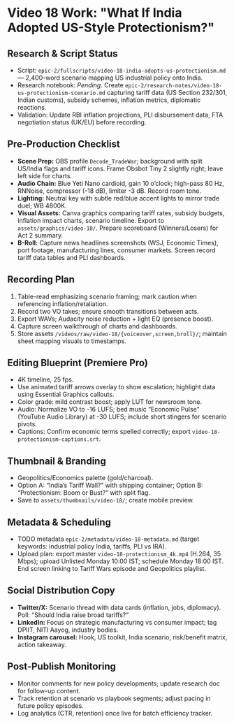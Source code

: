# Video 18 Work: "What If India Adopted US-Style Protectionism?"

## Research & Script Status
- Script: `epic-2/fullscripts/video-18-india-adopts-us-protectionism.md` — 2,400-word scenario mapping US industrial policy onto India.
- Research notebook: _Pending_. Create `epic-2/research-notes/video-18-us-protectionism-scenario.md` capturing tariff data (US Section 232/301, Indian customs), subsidy schemes, inflation metrics, diplomatic reactions.
- Validation: Update RBI inflation projections, PLI disbursement data, FTA negotiation status (UK/EU) before recording.

## Pre-Production Checklist
- **Scene Prep:** OBS profile `Decode_TradeWar`; background with split US/India flags and tariff icons. Frame Obsbot Tiny 2 slightly right; leave left side for charts.
- **Audio Chain:** Blue Yeti Nano cardioid, gain 10 o’clock; high-pass 80 Hz, RNNoise, compressor (-18 dB), limiter -3 dB. Record room tone.
- **Lighting:** Neutral key with subtle red/blue accent lights to mirror trade duel; WB 4800K.
- **Visual Assets:** Canva graphics comparing tariff rates, subsidy budgets, inflation impact charts, scenario timeline. Export to `assets/graphics/video-18/`. Prepare scoreboard (Winners/Losers) for Act 2 summary.
- **B-Roll:** Capture news headlines screenshots (WSJ, Economic Times), port footage, manufacturing lines, consumer markets. Screen record tariff data tables and PLI dashboards.

## Recording Plan
1. Table-read emphasizing scenario framing; mark caution when referencing inflation/retaliation.  
2. Record two VO takes; ensure smooth transitions between acts.  
3. Export WAVs; Audacity noise reduction + light EQ (presence boost).  
4. Capture screen walkthrough of charts and dashboards.  
5. Store assets `/videos/raw/video-18/{voiceover,screen,broll}/`; maintain sheet mapping visuals to timestamps.

## Editing Blueprint (Premiere Pro)
- 4K timeline, 25 fps.  
- Use animated tariff arrows overlay to show escalation; highlight data using Essential Graphics callouts.  
- Color grade: mild contrast boost; apply LUT for newsroom tone.  
- Audio: Normalize VO to -16 LUFS; bed music “Economic Pulse” (YouTube Audio Library) at -30 LUFS; include short stingers for scenario pivots.  
- Captions: Confirm economic terms spelled correctly; export `video-18-protectionism-captions.srt`.

## Thumbnail & Branding
- Geopolitics/Economics palette (gold/charcoal).  
- Option A: “India’s Tariff Wall?” with shipping container; Option B: “Protectionism: Boom or Bust?” with split flag.  
- Save to `assets/thumbnails/video-18/`; create mobile preview.

## Metadata & Scheduling
- TODO metadata `epic-2/metadata/video-18-metadata.md` (target keywords: industrial policy India, tariffs, PLI vs IRA).  
- Upload plan: export master `video-18-protectionism_4k.mp4` (H.264, 35 Mbps); upload Unlisted Monday 10:00 IST; schedule Monday 18:00 IST. End screen linking to Tariff Wars episode and Geopolitics playlist.

## Social Distribution Copy
- **Twitter/X:** Scenario thread with data cards (inflation, jobs, diplomacy). Poll: “Should India raise broad tariffs?”  
- **LinkedIn:** Focus on strategic manufacturing vs consumer impact; tag DPIIT, NITI Aayog, industry bodies.  
- **Instagram carousel:** Hook, US toolkit, India scenario, risk/benefit matrix, action takeaway.

## Post-Publish Monitoring
- Monitor comments for new policy developments; update research doc for follow-up content.  
- Track retention at scenario vs playbook segments; adjust pacing in future policy episodes.  
- Log analytics (CTR, retention) once live for batch efficiency tracker.
